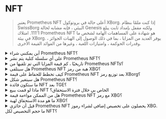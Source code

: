 # NFT

> يعتبر Prometheus NFT أعلى حالة في بروتوكول XBorg. إذا كنت ملمًا بنظام SwissBorg البيئي ، فإنه مشابه لحالة Genesis ولكنه مقفل بإمداد ثابت يبلغ 1'111. امتلاك Prometheus NFT هو شهادة على المساهمات الهامة لشخص ما في بيئة XBorg. يوفر العديد من المزايا ، بما في ذلك الوصول إلى الهبات الجوائز ، وقدرات الحوكمة ، وامتيازات اللعبة ، وغيرها من الفوائد القيمة الأخرى.

<details>

<summary>أين يمكنني شراء Prometheus NFT؟ </summary>

على Opensea أو أسواق مماثلة: \
[https://opensea.io/collection/xborg-prometheus](https://opensea.io/collection/xborg-prometheus)

</details>

<details>

<summary>على أي سلسلة كتلية يتم نشر Prometheus NFT؟ </summary>

Ethereum.

</details>

<details>

<summary>تاريخيًا ، كم قيمة المزايا التي تم تلقيها من Prometheus NFTs؟ </summary>

بالنظر إلى سعر الإصدار البالغ 400 دولار ، يمكن تقدير أن أصحاب الرموز غير القابلة للتجزئة من Prometheus قد تلقوا تقريبًا 220 دولارًا من المزايا. يمثل هذا نسبة كبيرة ، تقريبًا 50٪ ، من القيمة الأولية للإصدار. يجب أن يُلاحظ أن هذا يمكن أن يعزى بشكل أساسي إلى هبوط مقبض Lens ، الذي منح قيمة كبيرة لحائزي رموز Prometheus NFT.

</details>

<details>

<summary>هل سيتلقى Prometheus NFT هبة من رمز XBG؟ </summary>

سيتم توزيع حوالي 0.5٪ إلى 2٪ من إمداد رمز XBG على حائزي Prometheus.&#x20;

</details>

<details>

<summary>كيف تخطط للحفاظ على قيمة Prometheus NFT بعد توزيع رمز XBorg؟</summary>

نحن نعتقد أن فوائد الأدوات ونمو البيئة ستفوق الضغط على البيع من أولئك الذين هم هنا فقط للحصول على الهبة. إذا أصبح هذا التأثير السلبي مرهقًا للغاية ، فإن DAO يحتفظ بخيار إجراء عملية شراء مرة أخرى للرموز غير القابلة للتجزئة (NFTs) من الخزانة الخاصة به.

</details>

<details>

<summary>هل سيتغير شكل Prometheus NFT؟ </summary>

نعم ، سيتم الكشف عن الرمز غير القابل للتجزئة في وقت لاحق من هذا العام.&#x20;

</details>

<details>

<summary>ما ستكون فائدة NFT بعد TGE؟</summary>

#### **فرص GameFi**&#x20;

* تذاكر الوصول المبكر وفرص الحصول على NFT من مشاريع GameFi الرائدة.

#### **الوصول بأفضلية**&#x20;

* الوصول المبكر إلى جميع منتجات وتطبيقات XBorg.

#### فرص استثمارات XBorg&#x20;

* تلقي هبة من رموز XBG ورموز الشركاء و NFTs ، والوصول إلى جولة الاستثمار الأولية لـ XBorg بتقييم مخفض.

#### XBorg بريميوم

* الحصول على وصول مجاني مدى الحياة إلى جميع منتجات وشبكات وتطبيقات XBorg.

#### حالة البروتوكول

* يمثل Prometheus NFT أعلى حالة في بيئة XBorg ويتلقى أعلى المزايا.

</details>

<details>

<summary>ماذا لو قمت ببيع NFT الخاص بي خلال فترة الاستحقاق؟</summary>

إذا قام المستثمر ببيع NFT خلال فترة الاستحقاق ، فسيتم إلغاء المكافآت غير المطالب بها. ومع ذلك ، يمكن للحوكمة الخاصة بـ Prometheus أن تقرر خلاف ذلك.

</details>

<details>

<summary>هل من الممكن مواءمة قيمة Prometheus NFT مع رمز XBG؟</summary>

من الممكن مواءمة قيمة الرمز غير القابل للتجزئة ورمز XBG. يعد Prometheus NFT أصلًا نادرًا جدًا ، حيث يوجد فقط 1'111 في التداول. سيتم تحديد عائد الرهان لرمز XBG بواسطة مستوى XP للمستخدم وحالة المستخدم في التطبيق. وبالتالي ، سيستمتع حائزو Prometheus بعائد رهان أعلى. لا يوجد تخفيف للقيمة فيما يتعلق بحقوق الملكية ، حيث لن يتم بيع أي حقوق ملكية. يتم توجيه قيمة XBorg بأكملها نحو DAO وبالتالي رمز XBG.

</details>

<details>

<summary>ما هو مدة الاستحقاق لهبة XBG؟</summary>

مدة الاستحقاق هي 12 شهرًا ، مستحقة بشكل خطي.

</details>

<details>

<summary>قيل أن حائزي Prometheus NFT يحصلون على تخصيص إضافي لشراء رموز XBG. ما حجم التخصيص لكل NFT؟</summary>

التخصيص الخاص لمجتمع Prometheus غير محدود ، مما يعني أن التخصيصات مضمونة لحائزي Prometheus. كان هدفنا جمع حوالي 500،000 دولار من حائزي NFT وجمعنا 1،000،000 دولار في المجموع.

</details>